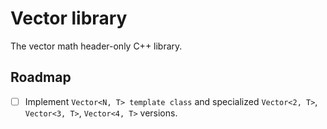 # Vector library

The vector math header-only C++ library.

## Roadmap

- [ ] Implement `Vector<N, T> template class` and specialized `Vector<2, T>`, `Vector<3, T>`, `Vector<4, T>` versions.
